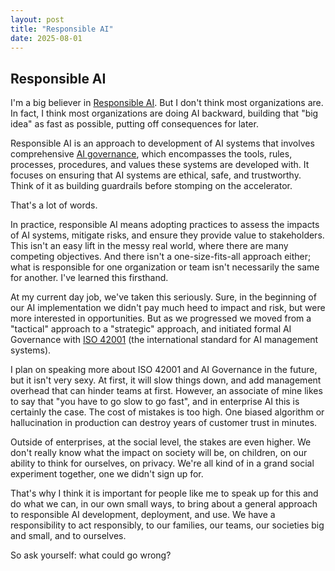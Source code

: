 ```yaml
---
layout: post
title: "Responsible AI"
date: 2025-08-01
---
```


## Responsible AI
I'm a big believer in [Responsible AI](https://www.ibm.com/think/topics/responsible-ai). But I don't think most organizations are. In fact, I think most organizations are doing AI backward, building that "big idea" as fast as possible, putting off consequences for later. 

Responsible AI is an approach to development of AI systems that involves comprehensive [AI governance](https://www.ibm.com/think/topics/ai-governance), which encompasses the tools, rules, processes, procedures, and values these systems are developed with. It focuses on ensuring that AI systems are ethical, safe, and trustworthy. Think of it as building guardrails before stomping on the accelerator. 

That's a lot of words. 

In practice, responsible AI means adopting practices to assess the impacts of AI systems, mitigate risks, and ensure they provide value to stakeholders. This isn't an easy lift in the messy real world, where there are many competing objectives. And there isn't a one-size-fits-all approach either; what is responsible for one organization or team isn't necessarily the same for another. I've learned this firsthand.

At my current day job, we've taken this seriously. Sure, in the beginning of our AI implementation we didn't pay much heed to impact and risk, but were more interested in opportunities. But as we progressed we moved from a "tactical" approach to a "strategic" approach, and initiated formal AI Governance with [ISO 42001](https://www.iso.org/standard/42001) (the international standard for AI management systems). 

I plan on speaking more about ISO 42001 and AI Governance in the future, but it isn't very sexy. At first, it will slow things down, and add management overhead that can hinder teams at first. However, an associate of mine likes to say that "you have to go slow to go fast", and in enterprise AI this is certainly the case. The cost of mistakes is too high. One biased algorithm or hallucination in production can destroy years of customer trust in minutes.

Outside of enterprises, at the social level, the stakes are even higher. We don't really know what the impact on society will be, on children, on our ability to think for ourselves, on privacy. We're all kind of in a grand social experiment together, one we didn't sign up for.

That's why I think it is important for people like me to speak up for this and do what we can, in our own small ways, to bring about a general approach to responsible AI development, deployment, and use. We have a responsibility to act responsibly, to our families, our teams, our societies big and small, and to ourselves. 

So ask yourself: what could go wrong?